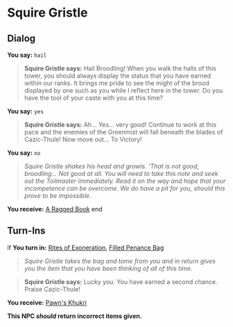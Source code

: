 # Squire Gristle


## Dialog

**You say:** `hail`



>**Squire Gristle says:** Hail Broodling! When you walk the halls of this tower, you should always display the status that you have earned within our ranks. It brings me pride to see the might of the brood displayed by one such as you while I reflect here in the tower. Do you have the tool of your caste with you at this time?

**You say:** `yes`



>**Squire Gristle says:** Ah... Yes... very good! Continue to work at this pace and the enemies of the Greenmist will fall beneath the blades of Cazic-Thule! Now move out... To Victory!

**You say:** `no`



>*Squire Gristle shakes his head and growls. 'That is not good, broodling... Not good at all. You will need to take this note and seek out the Toilmaster immediately. Read it on the way and hope that your incompetence can be overcome. We do have a pit for you, should this prove to be impossible.*


**You receive:**  [A Ragged Book](/item/18271)
end

## Turn-Ins



if **You turn in:** [Rites of Exoneration](/item/18272), [Filled Penance Bag](/item/24770)



>*Squire Gristle takes the bag and tome from you and in return gives you the item that you have been thinking of all of this time.*


>**Squire Gristle says:** Lucky you. You have earned a second chance. Praise Cazic-Thule!


 **You receive:**  [Pawn's Khukri](/item/5120) 

**This NPC *should* return incorrect items given.**
